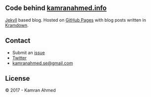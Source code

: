 ## Code behind [kamranahmed.info](http://kamranahmed.info)

[Jekyll](http://jekyllrb.com) based blog. Hosted on [GitHub Pages](https://pages.github.com) with blog posts written in [Kramdown](http://kramdown.gettalong.org/documentation.html).

## Contact

* Submit an [issue](https://github.com/tmm/tmm.github.io/issues)
* [Twitter](https://twitter.com/kamranahmedse/)
* kamranahmed.se@gmail.com

## License

&copy; 2017 - Kamran Ahmed
